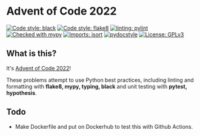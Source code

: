 # Advent of Code 2022

[![Code style: black](https://img.shields.io/badge/code%20style-black-000000.svg)](https://github.com/psf/black)
[![Code style: flake8](https://img.shields.io/badge/code%20style-flake8-yellowgreen.svg)](https://github.com/psf/black)
[![linting: pylint](https://img.shields.io/badge/linting-pylint-yellowgreen)](https://github.com/PyCQA/pylint)
[![Checked with mypy](http://www.mypy-lang.org/static/mypy_badge.svg)](http://mypy-lang.org/)
[![Imports: isort](https://img.shields.io/badge/%20imports-isort-%231674b1?style=flat&labelColor)](https://pycqa.github.io/isort/)
[![pydocstyle](https://img.shields.io/badge/pydocstyle-enabled-AD4CD3)](http://www.pydocstyle.org/en/stable/)
[![License: GPLv3](https://img.shields.io/badge/License-GPLv3-blue.svg)](https://www.gnu.org/licenses/gpl-3.0)


## What is this?

It's [Advent of Code 2022](https://adventofcode.com/2022)!

These problems attempt to use Python best practices, including linting and formatting with **flake8, mypy, typing, black** and unit testing with **pytest, hypothesis**.

## Todo

- Make Dockerfile and put on Dockerhub to test this with Github Actions.